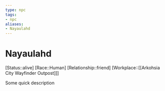 ```yaml
---
type: npc
tags: 
- npc
aliases:
- Nayaulahd
---
```


# Nayaulahd
[Status::alive]
[Race::Human]
[Relationship::friend]
[Workplace::[[Arkohsia City Wayfinder Outpost]]]

Some quick description
